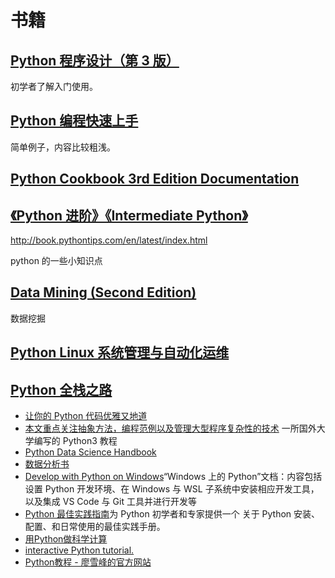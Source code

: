 # 书籍

## [Python 程序设计（第 3 版）](https://book.douban.com/subject/27662927/)

初学者了解入门使用。

## [Python 编程快速上手](https://book.douban.com/subject/26836700/)

简单例子，内容比较粗浅。

## [Python Cookbook 3rd Edition Documentation](https://python3-cookbook.readthedocs.io/zh_CN/latest/)

## [《Python 进阶》《Intermediate Python》](https://github.com/eastlakeside/interpy-zh?hmsr=toutiao.io&utm_medium=toutiao.io&utm_source=toutiao.io)

<http://book.pythontips.com/en/latest/index.html>

python 的一些小知识点

## [Data Mining (Second Edition)](https://www-users.cs.umn.edu/~kumar001/dmbook/index.php)

数据挖掘

## [Python Linux 系统管理与自动化运维](https://book.douban.com/subject/27149544/)

## [Python 全栈之路](https://blog.ansheng.me/article/python-full-stack-way/)

- [让你的 Python 代码优雅又地道](http://www.lightxue.com/transforming-code-into-beautiful-idiomatic-python)
- [本文重点关注抽象方法，编程范例以及管理大型程序复杂性的技术](https://composingprograms.com/) 一所国外大学编写的 Python3 教程
- [Python Data Science Handbook](https://github.com/jakevdp/PythonDataScienceHandbook)
- [数据分析书](https://www.zhihu.com/question/60241622/answer/581029698)
- [Develop with Python on Windows](https://docs.microsoft.com/zh-cn/windows/python)“Windows 上的 Python”文档：内容包括设置 Python 开发环境、在 Windows 与 WSL 子系统中安装相应开发工具，以及集成 VS Code 与 Git 工具并进行开发等
- [Python 最佳实践指南](https://pythonguidecn.readthedocs.io/zh/latest/)为 Python 初学者和专家提供一个 关于 Python 安装、配置、和日常使用的最佳实践手册。
- [用Python做科学计算](https://docs.huihoo.com/scipy/scipy-zh-cn/index.html#)
- [interactive Python tutorial.](https://www.learnpython.org/en/Welcome)
- [Python教程 - 廖雪峰的官方网站](https://www.liaoxuefeng.com/wiki/1016959663602400)
